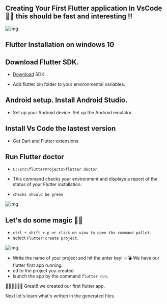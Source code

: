 ## Creating Your First Flutter application In VsCode 🚀🚀 this should be fast and interesting !!
![img](https://i.imgur.com/ZXyIiGX.png)
## Flutter  Installation on windows 10

 ## Download Flutter SDK.
 * [Download](https://storage.googleapis.com/flutter_infra/releases/stable/windows/flutter_windows_1.20.4-stable.zip) SDK.

  * Add flutter bin folder to your environmental variables.

 ## Android setup. Install Android Studio.
* Set up your Android device. Set up the Android emulator.

 ## Install Vs Code the lastest version
 * Get Dart and Flutter extensions 
  ## Run Flutter doctor
 * ``` C:\src\flutterProjects>flutter doctor ```.

 * This command checks your environment and displays a report of the status of your Flutter installation.

*  ```checks should be green```

 ![img](https://i.imgur.com/SuOmavv.png)

  ## Let's do some magic 🧙‍♀️

 * ```ctrl + shift + p or click on view to open the command pallet```.
 *  select  ```Flutter:create project```.

![img](https://i.imgur.com/FCwOsIa.png).

 * Write the name of your project and  hit the enter key! 💥💣 We have our flutter first app running.
  * cd to the project you created
  * launch the app by the command ```flutter run.``` 


🤗🎉🎉🎉🎉🎉 Great!! we  created  our first flutter app.

Next  let's learn what's written in the generated files.
 

